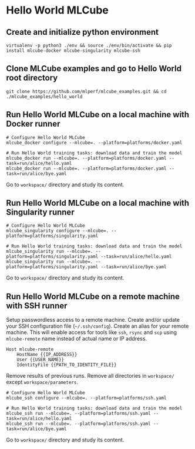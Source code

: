# Hello World MLCube

## Create and initialize python environment
```
virtualenv -p python3 ./env && source ./env/bin/activate && pip install mlcube-docker mlcube-singularity mlcube-ssh
```

## Clone MLCube examples and go to Hello World root directory
```
git clone https://github.com/mlperf/mlcube_examples.git && cd ./mlcube_examples/hello_world
```

## Run Hello World MLCube on a local machine with Docker runner
```
# Configure Hello World MLCube
mlcube_docker configure --mlcube=. --platform=platforms/docker.yaml

# Run Hello World training tasks: download data and train the model
mlcube_docker run --mlcube=. --platform=platforms/docker.yaml --task=run/alice/hello.yaml
mlcube_docker run --mlcube=. --platform=platforms/docker.yaml --task=run/alice/bye.yaml
```
Go to `workspace/` directory and study its content. 

## Run Hello World MLCube on a local machine with Singularity runner
```
# Configure Hello World MLCube
mlcube_singularity configure --mlcube=. --platform=platforms/singularity.yaml

# Run Hello World training tasks: download data and train the model
mlcube_singularity run --mlcube=. --platform=platforms/singularity.yaml --task=run/alice/hello.yaml
mlcube_singularity run --mlcube=. --platform=platforms/singularity.yaml --task=run/alice/bye.yaml
```
Go to `workspace/` directory and study its content. 

## Run Hello World MLCube on a remote machine with SSH runner
Setup passwordless access to a remote machine. Create and/or update your SSH configuration file (`~/.ssh/config`).
Create an alias for your remote machine. This will enable access for tools like `ssh`, `rsync` and `scp` using 
`mlcube-remote` name instead of actual name or IP address. 
```
Host mlcube-remote
    HostName {{IP_ADDRESS}}
    User {{USER_NAME}}
    IdentityFile {{PATH_TO_IDENTITY_FILE}}
```
Remove results of previous runs. Remove all directories in `workspace/` except `workspace/parameters`.

```
# Configure Hello World MLCube
mlcube_ssh configure --mlcube=. --platform=platforms/ssh.yaml

# Run Hello World training tasks: download data and train the model
mlcube_ssh run --mlcube=. --platform=platforms/ssh.yaml --task=run/alice/hello.yaml
mlcube_ssh run --mlcube=. --platform=platforms/ssh.yaml --task=run/alice/bye.yaml
```
Go to `workspace/` directory and study its content.
